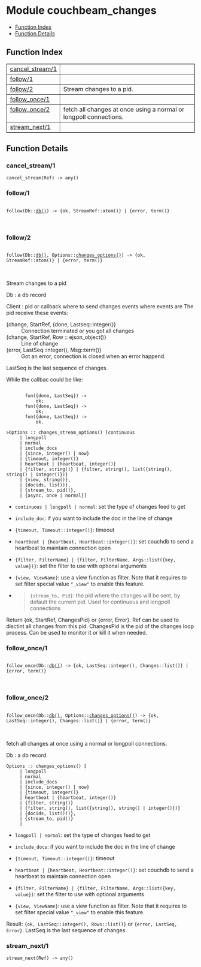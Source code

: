 

# Module couchbeam_changes #
* [Function Index](#index)
* [Function Details](#functions)

<a name="index"></a>

## Function Index ##


<table width="100%" border="1" cellspacing="0" cellpadding="2" summary="function index"><tr><td valign="top"><a href="#cancel_stream-1">cancel_stream/1</a></td><td></td></tr><tr><td valign="top"><a href="#follow-1">follow/1</a></td><td></td></tr><tr><td valign="top"><a href="#follow-2">follow/2</a></td><td>Stream changes to a pid.</td></tr><tr><td valign="top"><a href="#follow_once-1">follow_once/1</a></td><td></td></tr><tr><td valign="top"><a href="#follow_once-2">follow_once/2</a></td><td>fetch all changes at once using a normal or longpoll
connections.</td></tr><tr><td valign="top"><a href="#stream_next-1">stream_next/1</a></td><td></td></tr></table>


<a name="functions"></a>

## Function Details ##

<a name="cancel_stream-1"></a>

### cancel_stream/1 ###

`cancel_stream(Ref) -> any()`

<a name="follow-1"></a>

### follow/1 ###

<pre><code>
follow(Db::<a href="#type-db">db()</a>) -&gt; {ok, StreamRef::atom()} | {error, term()}
</code></pre>
<br />

<a name="follow-2"></a>

### follow/2 ###

<pre><code>
follow(Db::<a href="#type-db">db()</a>, Options::<a href="#type-changes_options">changes_options()</a>) -&gt; {ok, StreamRef::atom()} | {error, term()}
</code></pre>
<br />

Stream changes to a pid

Db : a db record

Client : pid  or callback where to send changes events where events are
The pid receive these events:



<dt>{change, StartRef, {done, Lastseq::integer()}</dt>




<dd>Connection terminated or you got all changes</dd>




<dt>{change, StartRef, Row :: ejson_object()}</dt>




<dd>Line of change</dd>




<dt>{error, LastSeq::integer(), Msg::term()}</dt>




<dd>Got an error, connection is closed when an error
happend.</dd>



LastSeq is the last sequence of changes.

While the callbac could be like:

```

       fun({done, LastSeq}) ->
           ok;
       fun({done, LastSeq}) ->
           ok;
       fun({done, LastSeq}) ->
           ok.
```


```
>Options :: changes_stream_options() [continuous
     | longpoll
     | normal
     | include_docs
     | {since, integer() | now}
     | {timeout, integer()}
     | heartbeat | {heartbeat, integer()}
     | {filter, string()} | {filter, string(), list({string(), string() | integer()})}
     | {view, string()},
     | {docids, list))},
     | {stream_to, pid()},
     | {async, once | normal}]
```

* `continuous | longpoll | normal`: set the type of changes
feed to get

* `include_doc`: if you want to include the doc in the line of
change

* `{timeout, Timeout::integer()}`: timeout

* `heartbeat | {heartbeat, Heartbeat::integer()}`: set couchdb
to send a heartbeat to maintain connection open

* `{filter, FilterName} | {filter, FilterName, Args::list({key,
value})}`: set the filter to use with optional arguments

* `{view, ViewName}`: use a view function as filter. Note
that it requires to set filter special value `"_view"`
to enable this feature.

* >`{stream_to, Pid}`: the pid where the changes will be sent,
by default the current pid. Used for continuous and longpoll
connections


Return {ok, StartRef, ChangesPid} or {error, Error}. Ref can be
used to disctint all changes from this pid. ChangesPid is the pid of
the changes loop process. Can be used to monitor it or kill it
when needed.

<a name="follow_once-1"></a>

### follow_once/1 ###

<pre><code>
follow_once(Db::<a href="#type-db">db()</a>) -&gt; {ok, LastSeq::integer(), Changes::list()} | {error, term()}
</code></pre>
<br />

<a name="follow_once-2"></a>

### follow_once/2 ###

<pre><code>
follow_once(Db::<a href="#type-db">db()</a>, Options::<a href="#type-changes_options">changes_options()</a>) -&gt; {ok, LastSeq::integer(), Changes::list()} | {error, term()}
</code></pre>
<br />

fetch all changes at once using a normal or longpoll
connections.

Db : a db record

```
Options :: changes_options() [
     | longpoll
     | normal
     | include_docs
     | {since, integer() | now}
     | {timeout, integer()}
     | heartbeat | {heartbeat, integer()}
     | {filter, string()}
     | {filter, string(), list({string(), string() | integer()})}
     | {docids, list()))},
     | {stream_to, pid()}
     ]
```

* `longpoll | normal`: set the type of changes
feed to get

* `include_docs`: if you want to include the doc in the line of
change

* `{timeout, Timeout::integer()}`: timeout

* `heartbeat | {heartbeat, Heartbeat::integer()}`: set couchdb
to send a heartbeat to maintain connection open

* `{filter, FilterName} | {filter, FilterName, Args::list({key,
value})`: set the filter to use with optional arguments

* `{view, ViewName}`: use a view function as filter. Note
that it requires to set filter special value `"_view"`
to enable this feature.


Result: `{ok, LastSeq::integer(), Rows::list()}` or
`{error, LastSeq, Error}`. LastSeq is the last sequence of changes.

<a name="stream_next-1"></a>

### stream_next/1 ###

`stream_next(Ref) -> any()`


